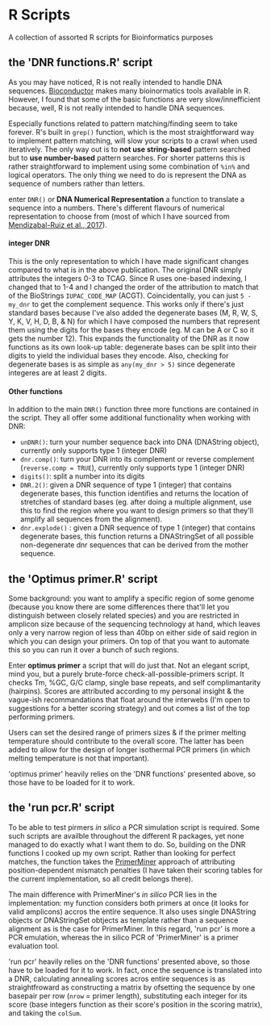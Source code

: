 # R Scripts
A collection of assorted R scripts for Bioinformatics purposes

## the 'DNR functions.R' script
As you may have noticed, R is not really intended to handle DNA sequences. [Bioconductor](https://www.bioconductor.org/) makes many bioinormatics tools available in R. However, I found that some of the basic functions are very slow/innefficient because, well, R is not really intended to handle DNA sequences. 

Especially functions related to pattern matching/finding seem to take forever. R's built in `grep()` function, which is the most straightforward way to implement pattern matching, will slow your scripts to a crawl when used iteratively. The only way out is to **not use string-based** pattern searched but to **use number-based** pattern searches.  For shorter patterns this is rather straightforward to implement using some combination of `%in%` and logical operators. The only thing we need to do is represent the DNA as sequence of numbers rather than letters. 

enter `DNR()` or **DNA Numerical Representation** a function to translate a sequence into a numbers. There's different flavours of numerical representation to choose from (most of which I have sourced from [Mendizabal-Ruiz et al., 2017](http://journals.plos.org/plosone/article?id=10.1371/journal.pone.0173288)). 

#### integer DNR
This is the only representation to which I have made significant changes compared to what is in the above publication. The original DNR simply attributes the integers 0-3 to TCAG. Since R uses one-based indexing, I changed that to 1-4 and I changed the order of the attribution to match that of the BioStrings `IUPAC_CODE_MAP` (ACGT). Coincidentally, you can just `5 - my_dnr` to get the complement sequence. This works only if there's just standard bases because I've also added the degenerate bases (M, R, W, S, Y, K, V, H, D, B, & N) for which I have composed the numbers that represent them using the digits for the bases they encode (eg. M can be A or C so it gets the number 12). This expands the functionality of the DNR as it now functions as its own look-up table: degenerate bases can be split into their digits to yield the individual bases they encode. Also, checking for degenerate bases is as simple as `any(my_dnr > 5)` since degenerate integeres are at least 2 digits.

#### Other functions
In addition to the main `DNR()` function three more functions are contained in the script. They all offer some additional functionality when working with DNR:
- `unDNR()`: turn your number sequence back into DNA (DNAString object), currently only supports type 1 (integer DNR)
- `dnr.comp()`: turn your DNR into its complement or reverse complement (`reverse.comp = TRUE`), currently only supports type 1 (integer DNR)
- `digits()`: split a number into its digits
- `DNR.2()`: given a DNR sequence of type 1 (integer) that contains degenerate bases, this function identifies and returns the location of stretches of standard bases (eg. after doing a multiple alignment, use this to find the region where you want to design primers so that they'll amplify all sequences from the alignment).
- `dnr.explode()` : given a DNR sequence of type 1 (integer) that contains degenerate bases, this function returns a DNAStringSet of all possible non-degenerate dnr sequences that can be derived from the mother sequence.

## the 'Optimus primer.R' script
Some background: you want to amplify a specific region of some genome (because you know there are some differences there that'll let you distinguish between closely related species) and you are restricted in amplicon size because of the sequencing technology at hand, which leaves only a very narrow region of less than 40bp on either side of said region in which you can design your primers. On top of that you want to automate this so you can run it over a bunch of such regions.

Enter **optimus primer** a script that will do just that. Not an elegant script, mind you, but a purely brute-force check-all-possible-primers script. It checks Tm, %GC, G/C clamp, single base repeats, and self complimantarity (hairpins). Scores are attributed according to my personal insight & the vague-ish recommandations that float around the interwebs (I'm open to suggestions for a better scoring strategy) and out comes a list of the top performing primers. 

Users can set the desired range of primers sizes & if the primer melting temperature should contribute to the overall score. The latter has been added to allow for the design of longer isothermal PCR primers (in which melting temperature is not that important). 

'optimus primer' heavily relies on the 'DNR functions' presented above, so those have to be loaded for it to work.

## the 'run pcr.R' script
To be able to test pirmers _in silico_ a PCR simulation script is required. Some such scripts are availble throughout the different R packages, yet none managed to do exactly what I want them to do. So, building on the DNR functions I cooked up my own script. Rather than looking for perfect matches, the function takes the [PrimerMiner](http://onlinelibrary.wiley.com/doi/10.1111/2041-210X.12687/abstract) approach of attributing position-dependent mismatch penalties (I have taken their scoring tables for the current implementation, so all credit belongs there). 

The main difference with PrimerMiner's _in silico_ PCR lies in the implementation: my function considers both primers at once (it looks for valid amplicons) accros the entire sequence. It also uses single DNAString objects or DNAStringSet obtjects as template rather than a sequence alignment as is the case for PrimerMiner. In this regard, 'run pcr' is more a PCR emulation, whereas the in silico PCR of 'PrimerMiner' is a primer evaluation tool.

'run pcr' heavily relies on the 'DNR functions' presented above, so those have to be loaded for it to work. In fact, once the  sequence is translated into a DNR, calculating annealing scores acros entire sequences is as straightfroward as constructing a matrix by ofsetting the sequence by one basepair per row (`nrow` = primer length), substituting each integer for its score (base integers function as their score's position in the scoring matrix), and taking the `colSum`.
